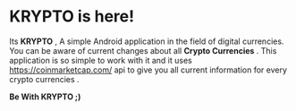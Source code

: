 # KRYPTO is here!

Its **KRYPTO** , A simple Android application in the field of digital currencies.
You can be aware of current changes about all **Crypto Currencies** . 
This application is so simple to work with it and it uses https://coinmarketcap.com/ api to give you all current information for every crypto currencies .

**Be With KRYPTO  ;)** 
